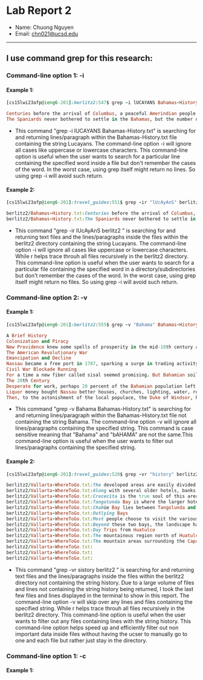 # Lab Report 2

- Name: Chuong Nguyen
- Email: chn021@ucsd.edu
---

## I use command **grep** for this research:


### Command-line option 1:  -i

#### Example 1:
``` ruby
[cs15lwi23afp@ieng6-201]:berlitz2:547$ grep -i lUCAYANS Bahamas-History.txt

Centuries before the arrival of Columbus, a peaceful Amerindian people who called themselves the Luccucairi had settled in the Bahamas. Originally from South America, they had traveled up through the Caribbean islands, surviving by cultivating modest crops and from what they caught from sea and shore. Nothing in the experience of these gentle people could have prepared them for the arrival of the Pinta, the Niña, and the Santa Maria at San Salvador on 12 October 1492. Columbus believed that he had reached the East Indies and mistakenly called these people Indians. We know them today as the Lucayans. Columbus claimed the island and others in the Bahamas for his royal Spanish patrons, but not finding the gold and other riches he was seeking, he stayed for only two weeks before sailing towards Cuba.
The Spaniards never bothered to settle in the Bahamas, but the number of shipwrecks attest that their galleons frequently passed through the archipelago en route to and from the Caribbean, Florida, Bermuda, and their home ports. On Eleuthera the explorers dug a fresh-water well — at a spot now known as “Spanish Wells” — which was used to replenish the supplies of water on their ships before they began the long journey back to Europe with their cargoes of South American gold. As for the Lucayans, within 25 years all of them, perhaps some 30,000 people, were removed from the Bahamas to work — and die — in Spanish gold mines and on farms and pearl fisheries on Hispaniola (Haiti), Cuba, and elsewhere in the Caribbean.
```

- This command "grep -i lUCAYANS Bahamas-History.txt" is searching for and returning lines/paragraph within the Bahamas-History.txt file containing the string Lucayans. The command-line option -i will ignore all cases like uppercase or lowercase characters. This command-line option is useful when the user wants to search for a particular line containing the specified word inside a file but don't remember the cases of the word. In the worst case, using grep itself might return no lines. So using grep -i will avoid such return.

#### Example 2:

``` ruby
[cs15lwi23afp@ieng6-201]:travel_guides:551$ grep -ir "lUcAyAnS" berlitz2

berlitz2/Bahamas-History.txt:Centuries before the arrival of Columbus, a peaceful Amerindian people who called themselves the Luccucairi had settled in the Bahamas. Originally from South America, they had traveled up through the Caribbean islands, surviving by cultivating modest crops and from what they caught from sea and shore. Nothing in the experience of these gentle people could have prepared them for the arrival of the Pinta, the Niña, and the Santa Maria at San Salvador on 12 October 1492. Columbus believed that he had reached the East Indies and mistakenly called these people Indians. We know them today as the Lucayans. Columbus claimed the island and others in the Bahamas for his royal Spanish patrons, but not finding the gold and other riches he was seeking, he stayed for only two weeks before sailing towards Cuba.
berlitz2/Bahamas-History.txt:The Spaniards never bothered to settle in the Bahamas, but the number of shipwrecks attest that their galleons frequently passed through the archipelago en route to and from the Caribbean, Florida, Bermuda, and their home ports. On Eleuthera the explorers dug a fresh-water well — at a spot now known as “Spanish Wells” — which was used to replenish the supplies of water on their ships before they began the long journey back to Europe with their cargoes of South American gold. As for the Lucayans, within 25 years all of them, perhaps some 30,000 people, were removed from the Bahamas to work — and die — in Spanish gold mines and on farms and pearl fisheries on Hispaniola (Haiti), Cuba, and elsewhere in the Caribbean.
```

- This command "grep -ir lUcAyAnS berlitz2 " is searching for and returning text files and the lines/paragraphs inside the files within the berlitz2 directory containing the string Lucayans. The command-line option -i will ignore all cases like uppercase or lowercase characters. While r helps trace throuh all files recursively in the berlitz2 directory. This command-line option is useful when the user wants to search for a particular file containing the specified word in a directory/subdirectories but don't remember the cases of the word. In the worst case, using grep itself might return no files. So using grep -i will avoid such return.

### Command-line option 2:  -v

#### Example 1:

``` ruby
[cs15lwi23afp@ieng6-201]:berlitz2:555$ grep -v "Bahama" Bahamas-History.txt 

A Brief History
Colonization and Piracy
New Providence knew some spells of prosperity in the mid-18th century as privateering resumed with England at war with Spain. The town of Nassau expanded, and improvements were made between 1760 and 1768 by another revered governor, William Shirley from Massachusetts.
The American Revolutionary War
Emancipation and Decline
Nassau became a free port in 1787, sparking a surge in trading activity. Loyalists built a number of the attractive colonial-style homes and public buildings still standing today, and during the War of 1812, privateers enjoyed another profitable spell against American vessels.
Civil War Blockade Running
For a time a new fiber called sisal seemed promising. But Bahamian soil was too poor and Mexico grew a better plant. Neville Chamberlain, future British Prime Minister, took over his family’s sisal operation on Andros in the 1890s. It failed, the natives said, because of that island’s evil elves called chickcharnies, who cast a spell on the family for disturbing the land. Hopes were raised, and also fizzled, over Bahamian citrus and pineapple. Sponging, another vitally important industry at the end of the 19th century, also had setbacks. A hurricane in 1839 drowned some 300 sponge fishermen in the ‘mud’ off Andros, and a devastating fungus some 40 years later killed almost all the sponges.
The 20th Century
Desperate for work, perhaps 20 percent of the Bahamian population left to take construction jobs in Florida between the turn of the century and World War I. During that war hundreds of Bahamians saw active service with British forces. The islands suffered food shortages and a serious bank failure, but nothing more threatening militarily than rumors of German submarines offshore.
Liquor money bought Nassau better houses, churches, lighting, water, roads, sewers, docks, and hotels. The city’s first gambling casino opened in 1920; the first daily air service from Miami began in 1929; the yacht set decided Nassau was fashionable, and many wealthy Americans as well as Prohibition millionaires built homes on the islands.
Then, to the astonishment of the local populace, the Duke of Windsor, having given up his throne for an American divorcée, was named governor of the little colony in 1940. He and the Duchess remained until 1945.
```

- This command "grep -v Bahama Bahamas-History.txt" is searching for and returning lines/paragraph within the Bahamas-History.txt file not containing the string Bahama. The command-line option -v will ignore all lines/paragraphs containing the specified string. This command is case sensitive meaning that "Bahama" and "bAHAMA" are not the same.This command-line option is useful when the user wants to filter out lines/paragraphs containing the specified string.

#### Example 2:

```ruby
[cs15lwi23afp@ieng6-201]:travel_guides:520$ grep -vr "history" berlitz2

berlitz2/Vallarta-WhereToGo.txt:The developed areas are easily divided into three sections: the original resort development at Bahía Santa Cruz, Tangolunda Bay, and the town of Crucecita, home to the area’s residents and workers. The original settlement in this area is Santa María de Huatulco, a more traditional town found 17 miles inland approaching the Sierra foothills, but generally not explored by visitors to Huatulco.
berlitz2/Vallarta-WhereToGo.txt:Along with several older hotels, banks, and various tourist services, the Bahía Santa Cruz is home to a marina, from which numerous bay cruises and private panga fishing and sightseeing charters depart. Several seafood restaurants are located on a stretch of sheltered beach here, next to the marina. They double as daytime beach clubs, and have water-sports equipment for rent, along with food and beverage service. Adjacent to the marina is the “town’s” central plaza, where the traditional central kiosk has been converted into a small stand selling espresso drinks, whole-bean coffee from the region, and tours to the neighboring coffee plantations — all sponsored by the coffee-growers’ co-op. A small artisan’s market separates the plaza from the main road, calle Juárez.
berlitz2/Vallarta-WhereToGo.txt:Crucecita is the true soul of this area, where all the shops, services, and facilities that make a town run are located. Recently, a few stylish, yet inexpensive, hotels have cropped up. The central plaza here is lovely and tree-lined, with a bandstand at its center. It fronts the Iglesia Guadalupana, the main church in town, which is decorated with an enormous ceiling mural of the Virgin of Guadalupe, set in a background of indigo-blue night sky; additional, brilliantly colored murals adorn the walls.
berlitz2/Vallarta-WhereToGo.txt:Tangolunda Bay is where the larger hotel developments are located, along with the 18-hole Tangolunda Golf Course.
berlitz2/Vallarta-WhereToGo.txt:Chahúe Bay lies between Tangolunda and Santa Cruz bays, and is the next to be slated for development. For now, it is home to a few beach clubs used by non-oceanfront hotels, and a small marina that is under construction. Bahía Conejos lies to the east of Tangolunda, and has residential developments already in progress.
berlitz2/Vallarta-WhereToGo.txt:Outlying Bays
berlitz2/Vallarta-WhereToGo.txt:Most people choose to visit the various outlying bays on an excursion boat. You can also charter a panga to drop you off, and arrange a return pick-up. The twin bays of Maguey and El Órgano are the closest and most popular, with a string of palapa restaurants and vendors who rent snorkeling gear and kayaks at Maguey.
berlitz2/Vallarta-WhereToGo.txt:Beyond these two bays, the landscape has more of a desert-like appearance, with large cacti interspersed among the palms. The bays of Cacaluta, Chachacual, and Riscalillo are still pristine and peaceful, with overnight camping allowed at Cacaluta. An exquisite beach is nestled into the cove of Bahía San Agustín, a small fisherman’s village located about an hour by boat west of Santa Cruz, also accessible by road. Known for its outstanding offshore coral reefs, it’s the favorite with divers and snorkelers.
berlitz2/Vallarta-WhereToGo.txt:Day Trips from Huatulco
berlitz2/Vallarta-WhereToGo.txt:The mountainous region north of Huatulco is considered a prime area for the production of pluma coffee, a Mexican coffee noted for its powerful aroma and rich, earthy flavor. Visits to the various coffee fincas (plantations), located just under two hours north of Crucecita by car, make for an interesting day or overnight trip. The production zone for Huatulco’s coffee is comprised of over 50,000 hectares (100,000 acres), in the small towns surrounding the Copalita River. Notable are the continued use of traditional cultivation methods with minimal use of agricultural chemicals, and the open-air drying of the beans in sun beds.
berlitz2/Vallarta-WhereToGo.txt:The mountain areas surrounding the Capalita River are also the site of many natural treasures, including the Capalitilla Cascades. About 30 km (18.5 miles) north of Tangolunda a grouping of waterfalls, with heights averaging 25 m (80 feet) form natural Jacuzzis and clear pools for swimming. The area is also popular for horseback riding and rappelling.
berlitz2/Vallarta-WhereToGo.txt:
berlitz2/Vallarta-WhereToGo.txt:
berlitz2/Vallarta-WhereToGo.txt:
```

- This command "grep -vr sistory berlitz2 " is searching for and returning text files and the lines/paragraphs inside the files within the berlitz2 directory not containing the string history. Due to a large volume of files and lines not containing the string history being returned, I took the last few files and lines displayed in the terminal to show in this report. The command-line option -v will skip over any lines and files containing the specified string. While r helps trace throuh all files recursively in the berlitz2 directory. This command-line option is useful when the user wants to filter out any files containing lines with the string history. This command-line option helps speed up and efficiently filter out non important data inside files without having the ucser to manually go to one and each file but rather just stay in the directory.

### Command-line option 1:  -c

#### Example 1:
